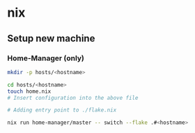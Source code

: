 # nix

## Setup new machine

### Home-Manager (only)

```sh
mkdir -p hosts/<hostname>

cd hosts/<hostname>
touch home.nix
# Insert configuration into the above file

# Adding entry point to ./flake.nix

nix run home-manager/master -- switch --flake .#<hostname>
```
